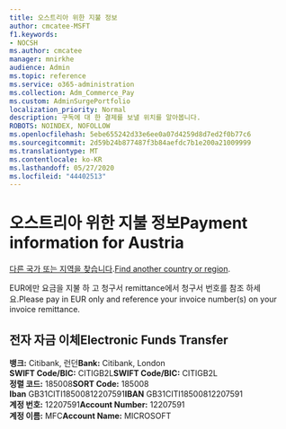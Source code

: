 ```yaml
---
title: 오스트리아 위한 지불 정보
author: cmcatee-MSFT
f1.keywords:
- NOCSH
ms.author: cmcatee
manager: mnirkhe
audience: Admin
ms.topic: reference
ms.service: o365-administration
ms.collection: Adm_Commerce_Pay
ms.custom: AdminSurgePortfolio
localization_priority: Normal
description: 구독에 대 한 결제를 보낼 위치를 알아봅니다.
ROBOTS: NOINDEX, NOFOLLOW
ms.openlocfilehash: 5ebe655242d33e6ee0a07d4259d8d7ed2f0b77c6
ms.sourcegitcommit: 2d59b24b877487f3b84aefdc7b1e200a21009999
ms.translationtype: MT
ms.contentlocale: ko-KR
ms.lasthandoff: 05/27/2020
ms.locfileid: "44402513"
---
```

# <a name="payment-information-for-austria"></a><span data-ttu-id="12365-103">오스트리아 위한 지불 정보</span><span class="sxs-lookup"><span data-stu-id="12365-103">Payment information for Austria</span></span>

<span data-ttu-id="12365-104">[다른 국가 또는 지역을 찾습니다](../billing-and-payments/pay-for-your-subscription.md).</span><span class="sxs-lookup"><span data-stu-id="12365-104">[Find another country or region](../billing-and-payments/pay-for-your-subscription.md).</span></span>

<span data-ttu-id="12365-105">EUR에만 요금을 지불 하 고 청구서 remittance에서 청구서 번호를 참조 하세요.</span><span class="sxs-lookup"><span data-stu-id="12365-105">Please pay in EUR only and reference your invoice number(s) on your invoice remittance.</span></span>

## <a name="electronic-funds-transfer"></a><span data-ttu-id="12365-106">전자 자금 이체</span><span class="sxs-lookup"><span data-stu-id="12365-106">Electronic Funds Transfer</span></span>

<span data-ttu-id="12365-107">**뱅크:** Citibank, 런던</span><span class="sxs-lookup"><span data-stu-id="12365-107">**Bank:** Citibank, London</span></span>  
<span data-ttu-id="12365-108">**SWIFT Code/BIC:** CITIGB2L</span><span class="sxs-lookup"><span data-stu-id="12365-108">**SWIFT Code/BIC:** CITIGB2L</span></span>  
<span data-ttu-id="12365-109">**정렬 코드:** 185008</span><span class="sxs-lookup"><span data-stu-id="12365-109">**SORT Code:** 185008</span></span>  
<span data-ttu-id="12365-110">**Iban** GB31CITI18500812207591</span><span class="sxs-lookup"><span data-stu-id="12365-110">**IBAN** GB31CITI18500812207591</span></span>  
<span data-ttu-id="12365-111">**계정 번호:** 12207591</span><span class="sxs-lookup"><span data-stu-id="12365-111">**Account Number:** 12207591</span></span>  
<span data-ttu-id="12365-112">**계정 이름:** MFC</span><span class="sxs-lookup"><span data-stu-id="12365-112">**Account Name:** MICROSOFT</span></span>  